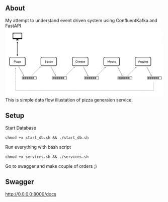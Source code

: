## About
My attempt to understand event driven system using ConfluentKafka and FastAPI
![flow ilustration](./static/random-pizza-generator.png)
This is simple data flow illustation of pizza generaion service.


## Setup
Start Database
```
chmod +x start_db.sh && ./start_db.sh
```
Run everything with bash script
```
chmod +x services.sh && ./services.sh
```
Go to swagger and make couple of orders ;)


## Swagger
http://0.0.0.0:8000/docs
